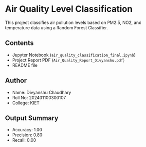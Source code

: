 
# Air Quality Level Classification

This project classifies air pollution levels based on PM2.5, NO2, and temperature data using a Random Forest Classifier.

## Contents
- Jupyter Notebook (`air_quality_classification_final.ipynb`)
- Project Report PDF (`Air_Quality_Report_Divyanshu.pdf`)
- README file

## Author
- Name: Divyanshu Chaudhary
- Roll No: 202401100300107
- College: KIET

## Output Summary
- Accuracy: 1.00
- Precision: 0.80
- Recall: 0.00
